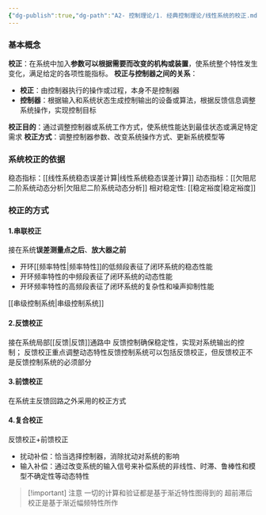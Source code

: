 ```yaml
---
{"dg-publish":true,"dg-path":"A2- 控制理论/1. 经典控制理论/线性系统的校正.md","permalink":"/A2- 控制理论/1. 经典控制理论/线性系统的校正/","dgPassFrontmatter":true,"noteIcon":"","created":"2024-05-30T09:55:47.000+08:00","updated":"2025-05-02T17:47:13.033+08:00"}
---
```


### 基本概念
**校正**：在系统中加入**参数可以根据需要而改变的机构或装置**，使系统整个特性发生变化，满足给定的各项性能指标。
**校正与控制器之间的关系**：
- **校正**：由控制器执行的操作或过程，本身不是控制器 
- **控制器**：根据输入和系统状态生成控制输出的设备或算法，根据反馈信息调整系统操作，实现控制目标

**校正目的**：通过调整控制器或系统工作方式，使系统性能达到最佳状态或满足特定需求 
**校正方式**：调整控制器参数、改变系统操作方式、更新系统模型等
### 系统校正的依据
稳态指标：[[线性系统稳态误差计算\|线性系统稳态误差计算]]
动态指标：[[欠阻尼二阶系统动态分析\|欠阻尼二阶系统动态分析]]
相对稳定性: [[稳定裕度\|稳定裕度]]
### 校正的方式
#### 1.串联校正
接在系统**误差测量点之后**、**放大器之前**
- 开环[[频率特性\|频率特性]]的低频段表征了闭环系统的稳态性能
 - 开环频率特性的中频段表征了闭环系统的动态性能
- 开环频率特性的高频段表征了闭环系统的复杂性和噪声抑制性能

[[串级控制系统\|串级控制系统]]
#### 2.反馈校正
接在系统局部[[反馈\|反馈]]通路中
反馈控制确保稳定性，实现对系统输出的控制；
反馈校正重点调整动态特性反馈控制系统可以包括反馈校正，但反馈校正不是反馈控制系统的必须部分
#### 3.前馈校正
在系统主反馈回路之外采用的校正方式
#### 4.复合校正
反馈校正+前馈校正
- 扰动补偿：恰当选择控制器，消除扰动对系统的影响
- 输入补偿：通过改变系统的输入信号来补偿系统的非线性、时滞、鲁棒性和模型不确定性等动态特性



>[!important] 注意
>一切的计算和验证都是基于渐近特性图得到的
> 超前滞后校正是基于渐近幅频特性所作

